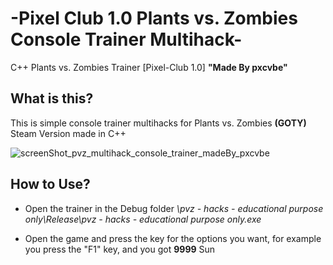 # -Pixel Club 1.0 Plants vs. Zombies Console Trainer Multihack-
C++ Plants vs. Zombies Trainer [Pixel-Club 1.0]  **"Made By pxcvbe"**

## What is this?
This is simple console trainer multihacks for Plants vs. Zombies **(GOTY)** Steam Version made in C++

![screenShot_pvz_multihack_console_trainer_madeBy_pxcvbe](https://user-images.githubusercontent.com/85774070/214208164-32f67828-1c6f-4a67-834a-f76da373b106.png)

## How to Use?
* Open the trainer in the Debug folder *\pvz - hacks - educational purpose only\Release\pvz - hacks - educational purpose only.exe*

* Open the game and press the key for the options you want, for example you press the "F1" key, and you got **9999** Sun
